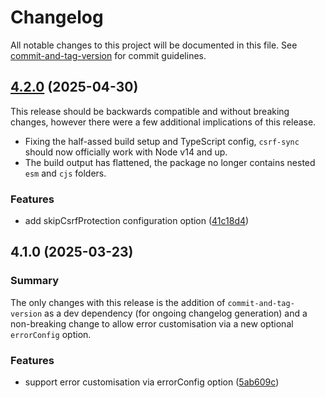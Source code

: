 # Changelog

All notable changes to this project will be documented in this file. See [commit-and-tag-version](https://github.com/absolute-version/commit-and-tag-version) for commit guidelines.

## [4.2.0](https://github.com/Psifi-Solutions/csrf-sync/compare/v4.1.0...v4.2.0) (2025-04-30)

This release should be backwards compatible and without breaking changes, however there were a few additional implications of this release.

* Fixing the half-assed build setup and TypeScript config, `csrf-sync` should now officially work with Node v14 and up.
* The build output has flattened, the package no longer contains nested `esm` and `cjs` folders.

### Features

* add skipCsrfProtection configuration option ([41c18d4](https://github.com/Psifi-Solutions/csrf-sync/commit/41c18d41b1c6ec2173f24164ddca9461bfae0e20))

## 4.1.0 (2025-03-23)

### Summary

The only changes with this release is the addition of `commit-and-tag-version` as a dev dependency (for ongoing changelog generation) and a non-breaking
change to allow error customisation via a new optional `errorConfig` option.

### Features

- support error customisation via errorConfig option ([5ab609c](https://github.com/Psifi-Solutions/csrf-sync/commit/5ab609ccff0c433d4adce3bdc195ee8a4c7bbe72))
